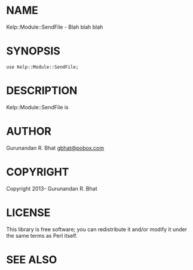 # NAME

Kelp::Module::SendFile - Blah blah blah

# SYNOPSIS

    use Kelp::Module::SendFile;

# DESCRIPTION

Kelp::Module::SendFile is

# AUTHOR

Gurunandan R. Bhat <gbhat@pobox.com>

# COPYRIGHT

Copyright 2013- Gurunandan R. Bhat

# LICENSE

This library is free software; you can redistribute it and/or modify
it under the same terms as Perl itself.

# SEE ALSO
